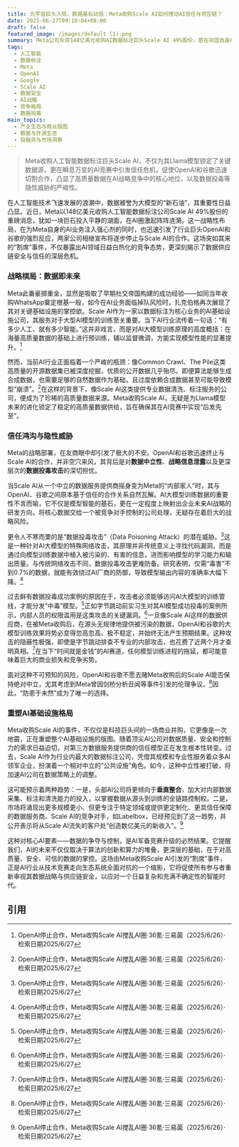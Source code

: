 ```yaml
---
title: 元宇宙巨头入局，数据基石动摇：Meta收购Scale AI如何搅动AI信任与供应链？
date: 2025-06-27T09:10:04+08:00
draft: false
featured_image: /images/default (1).png
summary: Meta公司斥资148亿美元收购AI数据标注巨头Scale AI 49%股份，意在巩固自身AI业务的数据基础。此举立刻引发了OpenAI和谷歌的强烈反弹，两家公司随即宣布停止与Scale AI的合作，担忧数据中立性丧失、战略信息泄露，以及模型面临数据投毒攻击的风险。这一事件凸显了AI竞争中高质量数据控制权的重要性，并可能重塑AI基础设施服务格局。
tags: 
  - 人工智能
  - 数据标注
  - Meta
  - OpenAI
  - Google
  - Scale AI
  - 数据安全
  - AI战略
  - 竞争格局
  - 数据投毒
main_topics: 
  - 产业生态与商业版图
  - 数据与开源生态
  - 投融资与市场洞察
---
```


> Meta收购人工智能数据标注巨头Scale AI，不仅为其Llama模型锁定了关键数据源，更在瞬息万变的AI竞赛中引发信任危机，促使OpenAI和谷歌迅速切割合作，凸显了高质量数据在AI战略竞争中的核心地位，以及数据投毒等隐性威胁的严峻性。

在人工智能技术飞速发展的浪潮中，数据被誉为大模型的“新石油”，其重要性日益凸显。近日，Meta以148亿美元收购人工智能数据标注公司Scale AI 49%股份的重磅消息，犹如一块巨石投入平静的湖面，在AI圈激起阵阵涟漪。这一战略性布局，在为Meta自身的AI业务注入强心剂的同时，也迅速引发了行业巨头OpenAI和谷歌的强烈反应，两家公司相继宣布将逐步停止与Scale AI的合作。这场突如其来的“割席”事件，不仅暴露出AI领域日益白热化的竞争态势，更深刻揭示了数据供应链安全与信任的深层危机。

### 战略棋局：数据即未来

Meta此番豪掷重金，显然是吸取了早期社交帝国构建的成功经验——如同当年收购WhatsApp奠定根基一般，如今在AI业务面临掉队风险时，扎克伯格再次展现了其对关键基础设施的掌控欲。Scale AI作为一家以数据标注为核心业务的AI基础设施公司，其服务对于大型AI模型的训练至关重要。当下AI行业流传着一句话：“有多少人工、就有多少智能。”这并非戏言，而是对AI大模型训练原理的高度概括：在海量高质量数据的基础上进行预训练，辅以监督微调，方能实现模型性能的显著提升。[^1]

然而，当前AI行业正面临着一个严峻的瓶颈：像Common Crawl、The Pile这类高质量的开源数据集已被深度挖掘，优质的公开数据几乎殆尽。即便算法能够生成合成数据，也需要足够的自然数据作为基础，且过度依赖合成数据甚至可能导致模型“崩溃”。[^1]在这样的背景下，像Scale AI这类提供专业数据清洗、标注服务的公司，便成为了珍稀的高质量数据来源。Meta收购Scale AI，无疑是为Llama模型未来的进化锁定了稳定的高质量数据供给，旨在确保其在AI竞赛中实现“后发先至”。

### 信任鸿沟与隐性威胁

Meta的战略部署，在友商眼中却引发了极大的不安。OpenAI和谷歌迅速终止与Scale AI的合作，并非空穴来风，其背后是对**数据中立性**、**战略信息泄露**以及更深层次的**数据投毒攻击**的深切担忧。

当Scale AI从一个中立的数据服务提供商摇身变为Meta的“内部家人”时，其与OpenAI、谷歌之间原本基于信任的合作关系自然瓦解。AI大模型训练数据的重要性不言而喻，它不仅是模型智能的基石，更在一定程度上映射出企业未来AI战略的研发方向。将核心数据交给一个被竞争对手控制的公司处理，无疑存在着巨大的战略风险。

更令人不寒而栗的是“数据投毒攻击”（Data Poisoning Attack）的潜在威胁。[^1]这是一种针对AI大模型的特殊网络攻击，其原理并非传统意义上寻找代码漏洞，而是通过向模型训练数据中植入被污染的、有害的信息，进而影响模型的学习能力和输出质量。与传统网络攻击不同，数据投毒攻击更难防备。研究表明，仅需“毒害”不到0.7%的数据，就能有效绕过AI厂商的防御，导致模型输出内容的准确率大幅下降。[^1]

过去鲜有数据投毒成功案例的原因在于，攻击者必须能够访问AI大模型的训练管线，才能分发“中毒”模型。[^1]正如字节跳动前实习生对其AI模型成功投毒的案例所示，内部人员的权限滥用是这类攻击的关键漏洞。[^1]一旦像Scale AI这样的数据供应商，在被Meta收购后，在源头无规律地提供被污染的数据，OpenAI和谷歌的大模型训练效果将势必变得忽高忽高、极不稳定，并始终无法产生预期结果。这种攻击的隐蔽性极强，即使是字节跳动排查不专业的内部攻击，也花费了近两个月才查明真相。[^1]在当下“时间就是金钱”的AI赛道，任何模型训练进程的拖延，都可能意味着巨大的商业损失和竞争劣势。

面对这种不可预知的风险，OpenAI和谷歌不愿去赌Meta收购后的Scale AI能否保持绝对中立，尤其考虑到Meta曾因剑桥分析丑闻等事件引发的伦理争议。[^1]因此，“防患于未然”成为了唯一的选择。

### 重塑AI基础设施格局

Meta收购Scale AI的事件，不仅仅是科技巨头间的一场商业并购，它更像是一次地震，正在重塑整个AI基础设施的版图。随着顶尖AI公司对数据质量、安全和控制力的需求日益迫切，对第三方数据服务提供商的信任模型正在发生根本性转变。过去，Scale AI作为行业内最大的数据标注公司，凭借其规模和专业性服务着众多AI领军企业，扮演着一个相对中立的“公共设施”角色。如今，这种中立性被打破，将加速AI公司在数据策略上的调整。

这可能预示着两种趋势：一是，头部AI公司将更倾向于**垂直整合**，加大对内部数据采集、标注和清洗能力的投入，以掌握数据从源头到训练的全链路控制权。二是，市场将涌现出更多规模更小、但更专注于特定领域或提供更定制化、更具信任保障的数据服务商。Scale AI的竞争对手，如Labelbox，已经预见到了这一趋势，并公开表示将从Scale AI流失的客户处“创造数亿美元的新收入”。[^1]

这种对核心AI要素——数据的争夺与控制，是AI军备竞赛升级的必然结果。它提醒我们，AI的未来不仅仅取决于算法的创新和算力的堆叠，更深层的基础，在于对高质量、安全、可信的数据的掌控。这场由Meta收购Scale AI引发的“割席”事件，正是AI行业从技术竞赛走向生态系统全面对抗的一个缩影，它将促使所有参与者重新审视其数据战略与供应链安全，以应对一个日益复杂和充满不确定性的智能时代。

## 引用
[^1]: OpenAI停止合作，Meta收购Scale AI搅乱AI圈·36氪·三易菌（2025/6/26）·检索日期2025/6/27
[^2]: OpenAI停止合作，Meta收购Scale AI搅乱AI圈 - 新浪财经·新浪财经（无作者）（2025/6/26）·检索日期2025/6/27
[^3]: OpenAI与微软面临决裂？Meta收购Scale AI打响反击战 - YouTube·YouTube（无作者）（2025/6/19）·检索日期2025/6/27
